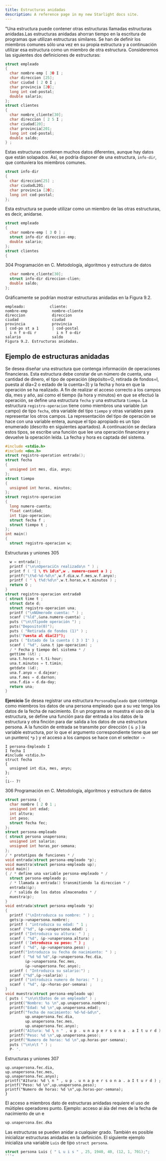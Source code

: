 ```yaml
---
title: Estructuras anidadas
description: A reference page in my new Starlight docs site.
---
```


"Una estructura puede contener otras estructuras llamadas estructuras anidadas.Las estructuras anidadas ahorran tiempo en la escritura de programas que utilizan estructuras similares. Se han de definir los miembros comunes sólo una vez en su propia estructura y a continuación utilizar esa estructura como un miembro de otra estructura. Consideremos las siguientes dos definiciones de estructuras:
```c
struct empleado
{
  char nombre-emp [ 3O I ;
  char direccion [25];
  char ciudad [ 2 O I ;
  char provincia [2O];
  long int cod-postal;
  double salario;
};
struct clientes
{
  char nombre_cliente[30];
  char direccion [ 2 5 I ;
  char ciudad[20];
  char provincia[201;
  long int cod-postal;
  double saldo;
} ;
```
Estas estructuras contienen muchos datos diferentes, aunque hay datos que están solapados. Así, se podría disponer de una estructura, `info-dir`, que contuviera los miembros comunes.
```c
struct info-dir
{
  char direccion[25] ;
  char ciudadL201;
  char provincia [2O];
  long int cod-postal;
};
```
Esta estructura se puede utilizar como un miembro de las otras estructuras, es decir, anidarse.
```c
struct empleado
{
  char nombre-emp [ 3 O ] ;
  struct info-dir direccion-emp;
  double salario;
};
struct clientes
{
```
304 Programación en C. Metodología, algoritmos y estructura de datos
```c
  char nombre_cliente[30];
  struct info-dir direccion-clien;
  double saldo;
};
```
Gráficamente se podrían mostrar estructuras anidadas en la Figura 9.2.

```
empleado:           cliente:
nombre-emp           nombre-cliente
direccion            direccion
ciudad               ciudad
provincia            provincia
| cod-po st a 1      | cod-postal
  i n f o-di r         i n f o-dir
salario              saldo
Figura 9.2. Estructuras anidadas.
```
## Ejemplo de estructuras anidadas

Se desea diseñar una estructura que contenga información de operaciones financieras. Esta estructura debe constar de un número de cuenta, una cantidad de dinero, el tipo de operación (depósito=O, retirada de fondos=l, puesta al día=2 o estado de la cuenta=3) y la fecha y hora en que la operación se ha realizado. A fin de realizar el acceso correcto a los campos día, mes y año, así como el tiempo (la hora y minutos) en que se efectuó la operación, se define una estructura `fecha` y una estructura `tiempo`. La estructura `registro-operacion` tiene como miembros una variable (un campo) de tipo `fecha`, otra variable del tipo `tiempo` y otras variables para representar los otros campos. La representación del tipo de operación se hace con una variable entera, aunque el tipo apropiado es un tipo enumerado (descrito en siguientes apartados). A continuación se declara estos tipos, se escribe una función que lee una operación financiera y devuelve la operación leída. La fecha y hora es captada del sistema.
```c
#include <stdio.h>
#include <dos.h>
struct registro-operation entrada();
struct fecha
{
  unsigned int mes, dia, anyo;
};
struct tiempo
{
  unsigned int horas, minutos;
};
struct registro-operacion
{
  long numero-cuenta;
  float cantidad;
  int tipo-operacion;
  struct fecha f ;
  struct tiempo t ;
};
int main()
{
  struct registro-operacion w;
```
Estructuras y uniones 305
```c
  w = entrada();
  printf ("\n\nOperaciCn realizada\n " ) ;
  print f ( 'I \ t% 1d\n",w . numero-cuent a ) ;
  printf("\t%d-%d-%d\n",w.f.dia,w.f.mes,w.f.anyo);
  printf ( " \ t%d:%d\n",w.t.horas,w.t.minutos ) ;
  return O ;
}
struct registro-operacion entrada0
{ struct time t ;
  struct date d;
  struct registro-operacion una;
  printf ("\nNÚmerode cuenta: " ) ;
  scanf ("%ld",&una.numero-cuenta) ;
  puts ("\n\tTipode operación ") ;
  puts("Deposito(0)");
  puts ( "Retirada de fondos (1)" ) ;
  puts('Puesta al dia(2)");
  puts ( "Estado de la cuenta ( 3 ) I' ) ;
  scanf ( "%d", &una.t ipo-operacion) ;
  / * Fecha y tiempo del sistema * /
  gettime (&t) ;
  una.t.horas = t.ti-hour;
  una.t.minutos = t.timin;
  getdate (&d);
  una.f.anyo = d.dajear;
  una.f.mes = d.darnon;
  una.f.dia = d.da-day;
  return una;
}
```
**Ejercicio**
Se desea registrar una estructura `PersonaEmpleado` que contenga como miembros los datos de una persona empleado que a su vez tenga los datos de la fecha de nacimiento. En un programa se muestra el uso de la estructura, se define una función para dar entrada a los datos de la estructura y otra finción para dar salida a los datos de una estructura persona. A la función de entrada se transmite por dirección ( `& p` ) la variable estructura, por lo que el argumento correspondiente tiene que ser un puntero( `*p` ) y el acceso a los campos se hace con el selector `->`
```
I persona-Empleado I
I fecha I
#include <stdio.h>
struct fecha
{
  unsigned int dia, mes, anyo;
};
-
[i-- 7!
```
306 Programación en C. Metodología, algoritmos y estructura de datos
```c
struct persona {
  char nombre [ 2 O 1 ;
  unsigned int edad;
  int altura;
  int peso;
  struct fecha fec;
};
struct persona-empleado
{ struct persona unapersona;
  unsigned int salario;
  unsigned int horas_por-semana;
};
/ * prototipos de funciones * /
void entrada(struct persona-empleado *p);
void muestra(struct persona-empleado up);
void main()
{ / * define una variable persona-empleado * /
  struct persona-empleado p;
  / * llamada a entrada() transmitiendo la direccion * /
  entrada(&p);
  / * salida de los datos almacenados * /
  muestra(p);
}
void entrada(struct persona-empleado *p)
{
  printf ("\nIntroduzca su nombre: " ) ;
  gets(p->unapersona.nombre);
  printf ( "introduzca su edad: " 1 ;
  scanf ("%d", &p->unapersona.edad) ;
  printf ("Introduzca su altura: " ) ;
  scanf ( "%d", &p->unapersona.altura) ;
  printf ('Introduzca su peso: " ) ;
  scanf ( "%d", &p->unapersona.peso) ;
  printf("1ntroduzca su fecha de nacimiento: " ) ;
  scanf ( "%d %d %d",&p->unapersona.fec.dia,
         &p->unapersona.fec.mes,
         &p->unapersona.fec.anyo);
  printf ( "Introduzca su salario:") ;
  scanf ("%d",&p->salario) ;
  printf ("introduzca numero de horas: " ) ;
  scanf ( "%d", &p->horas-por-semana) ;
}
void muestra(struct persona-empleado up)
{ puts ( "\n\n\tDatos de un empleado" ) ;
  print€("Nombre: %s \n",up.unapersona.nombre);
  printf("Edad: %d \n",up.unapersona.edad);
  printf("fecha de nacimiento: %d-%d-&d\n",
         up.unapersona.fec.dia,
         up.unapersona.tec.mes,
         up.unapersona.fec.anyo);
  printf("A1tura: %d \ n " , u p . u n a p e r s o n a . a I t u r d ) ;
  printf("Peso: %d \n",up.unapersona.peso);
  printf("Numero de horas: %d \n",up.horas-por-semana);
  puts ("\n\n\t " ) ;
  P- '.
```
Estructuras y uniones 307
```
up.unapersona.fec.dia,
up.unapersona.tec.mes,
up.unapersona.fec.anyo);
printf("A1tura: %d \ n " , u p . u n a p e r s o n a . a I t u r d ) ;
printf("Peso: %d \n",up.unapersona.peso);
printf("Numero de horas: %d \n",up.horas-por-semana);
}
```
El acceso a miembros dato de estructuras anidadas requiere el uso de múitiples operadores punto. Ejemplo: acceso ai áía del mes de la fecha de nacimiento de un e
```c
up.unapercona.Eec.dka
```
Las estructuras se pueden anidar a cualquier grado. También es posible inicializar estructuras anidadas en la definición. El siguiente ejemplo inicializa una variable `Luis` de tipo `struct persona`.
```c
struct persona Luis { " L u i s " , 25, 1940, 40, (12, 1, 701);";
```"